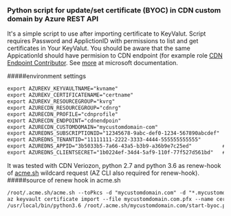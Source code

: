 ### Python script for update/set certificate (BYOC) in CDN custom domain by Azure REST API

It's a simple script to use after importing certificate to KeyValut.
Script requires Password and ApplictionID with permissions to list and get certificates in Your KeyValut. You should be aware that the same AppicationId should have permision to CDN endpoint (for example role [CDN Endpoint Contributor](https://docs.microsoft.com/en-us/azure/role-based-access-control/built-in-roles#cdn-endpoint-contributor). See [more](https://docs.microsoft.com/en-us/cli/azure/ad/sp?view=azure-cli-latest#az_ad_sp_create_for_rbac) at microsoft documentation.  

#####environment settings
```html
export AZUREKV_KEYVAULTNAME="kvname"
export AZUREKV_CERTIFICATENAME="certname"
export AZUREKV_RESOURCEGROUP="kvrg"
export AZURECDN_RESOURCEGROUP="cdnrg"
export AZURECDN_PROFILE="cdnprofile"
export AZURECDN_ENDPOINT="cdnendpoin"
export AZURECDN_CUSTOMDOMAIN="mycustomdomain-com"
export AZUREDNS_SUBSCRIPTIONID="12345678-9abc-def0-1234-567890abcdef"
export AZUREDNS_TENANTID="11111111-2222-3333-4444-555555555555"
export AZUREDNS_APPID="3b5033b5-7a66-43a5-b3b9-a36b9e7c25ed"          # appid of the service principal
export AZUREDNS_CLIENTSECRET="1b0224ef-34d4-5af9-110f-77f527d561bd"   # password from creating the service principal
```
It was tested with CDN Veriozon, python 2.7 and python 3.6 as renew-hook of [acme.sh](https://github.com/Neilpang/acme.sh/wiki/How-to-use-Azure-DNS) wildcard request (AZ CLI also required for renew-hook). 
#####source of renew hook in acme.sh
```html
/root/.acme.sh/acme.sh --toPkcs -d "mycustomdomain.com" -d "*.mycustomdomain.com" --password nice-password
az keyvault certificate import --file mycustomdomain.com.pfx --name cert-name-in-kv --vault-name Vault-Name --password nice-password
/usr/local/bin/python3.6 /root/.acme.sh/mycustomdomain.com/start-byoc.py```



